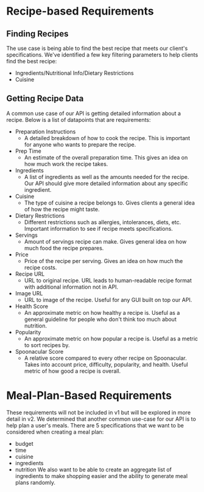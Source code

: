 # Recipe-based Requirements #

## Finding Recipes ##

The use case is being able to find the best recipe that meets our client's specifications.
We've identified a few key filtering parameters to help clients find the best recipe:
* Ingredients/Nutritional Info/Dietary Restrictions
* Cuisine

## Getting Recipe Data ##

A common use case of our API is getting detailed information about a recipe. Below is a list of datapoints that are requirements:

* Preparation Instructions
	* A detailed breakdown of how to cook the recipe. This is important for anyone who wants to prepare the recipe.
* Prep Time
	* An estimate of the overall preparation time. This gives an idea on how much work the recipe takes.
* Ingredients
	* A list of ingredients as well as the amounts needed for the recipe. Our API should give more detailed information about any specific ingredient.
* Cuisine
	* The type of cuisine a recipe belongs to. Gives clients a general idea of how the recipe might taste.
* Dietary Restrictions
	* Different restrictions such as allergies, intolerances, diets, etc. Important information to see if recipe meets specifications.
* Servings
	* Amount of servings recipe can make. Gives general idea on how much food the recipe prepares.
* Price
	* Price of the recipe per serving. Gives an idea on how much the recipe costs.
* Recipe URL
	* URL to original recipe. URL leads to human-readable recipe format with additional information not in API.
* Image URL
	* URL to image of the recipe. Useful for any GUI built on top our API.
* Health Score
	* An approximate metric on how healthy a recipe is. Useful as a general guideline for people who don't think too much about nutrition.
* Popularity
	* An approximate metric on how popular a recipe is. Useful as a metric to sort recipes by.
* Spoonacular Score
	* A relative score compared to every other recipe on Spoonacular. Takes into account price, difficulty, popularity, and health. Useful metric of how good a recipe is overall.

# Meal-Plan-Based Requirements #

These requirements will not be included in v1 but will be explored in more detail in v2.
We determined that another common use-case for our API is to help plan a user's meals. There are 5 specifications that we want to be considered when creating a meal plan:
* budget
* time
* cuisine
* ingredients
* nutrition
We also want to be able to create an aggregate list of ingredients to make shopping easier and the ability to generate meal plans randomly.